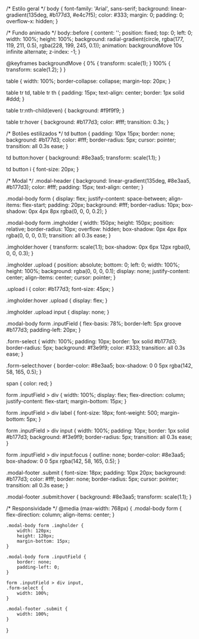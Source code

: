/* Estilo geral */
body {
    font-family: 'Arial', sans-serif;
    background: linear-gradient(135deg, #b177d3, #e4c7f5);
    color: #333;
    margin: 0;
    padding: 0;
    overflow-x: hidden;
}

/* Fundo animado */
body::before {
    content: '';
    position: fixed;
    top: 0;
    left: 0;
    width: 100%;
    height: 100%;
    background: radial-gradient(circle, rgba(177, 119, 211, 0.5), rgba(228, 199, 245, 0.1));
    animation: backgroundMove 10s infinite alternate;
    z-index: -1;
}

@keyframes backgroundMove {
    0% {
        transform: scale(1);
    }
    100% {
        transform: scale(1.2);
    }
}

table {
    width: 100%;
    border-collapse: collapse;
    margin-top: 20px;
}

table tr td,
table tr th {
    padding: 15px;
    text-align: center;
    border: 1px solid #ddd;
}

table tr:nth-child(even) {
    background: #f9f9f9;
}

table tr:hover {
    background: #b177d3;
    color: #fff;
    transition: 0.3s;
}

/* Botões estilizados */
td button {
    padding: 10px 15px;
    border: none;
    background: #b177d3;
    color: #fff;
    border-radius: 5px;
    cursor: pointer;
    transition: all 0.3s ease;
}

td button:hover {
    background: #8e3aa5;
    transform: scale(1.1);
}

td button i {
    font-size: 20px;
}

/* Modal */
.modal-header {
    background: linear-gradient(135deg, #8e3aa5, #b177d3);
    color: #fff;
    padding: 15px;
    text-align: center;
}

.modal-body form {
    display: flex;
    justify-content: space-between;
    align-items: flex-start;
    padding: 20px;
    background: #fff;
    border-radius: 10px;
    box-shadow: 0px 4px 8px rgba(0, 0, 0, 0.2);
}

.modal-body form .imgholder {
    width: 150px;
    height: 150px;
    position: relative;
    border-radius: 10px;
    overflow: hidden;
    box-shadow: 0px 4px 8px rgba(0, 0, 0, 0.1);
    transition: all 0.3s ease;
}

.imgholder:hover {
    transform: scale(1.1);
    box-shadow: 0px 6px 12px rgba(0, 0, 0, 0.3);
}

.imgholder .upload {
    position: absolute;
    bottom: 0;
    left: 0;
    width: 100%;
    height: 100%;
    background: rgba(0, 0, 0, 0.1);
    display: none;
    justify-content: center;
    align-items: center;
    cursor: pointer;
}

.upload i {
    color: #b177d3;
    font-size: 45px;
}

.imgholder:hover .upload {
    display: flex;
}

.imgholder .upload input {
    display: none;
}

.modal-body form .inputField {
    flex-basis: 78%;
    border-left: 5px groove #b177d3;
    padding-left: 20px;
}

.form-select {
    width: 100%;
    padding: 10px;
    border: 1px solid #b177d3;
    border-radius: 5px;
    background: #f3e9f9;
    color: #333;
    transition: all 0.3s ease;
}

.form-select:hover {
    border-color: #8e3aa5;
    box-shadow: 0 0 5px rgba(142, 58, 165, 0.5);
}

span {
    color: red;
}

form .inputField > div {
    width: 100%;
    display: flex;
    flex-direction: column;
    justify-content: flex-start;
    margin-bottom: 15px;
}

form .inputField > div label {
    font-size: 18px;
    font-weight: 500;
    margin-bottom: 5px;
}

form .inputField > div input {
    width: 100%;
    padding: 10px;
    border: 1px solid #b177d3;
    background: #f3e9f9;
    border-radius: 5px;
    transition: all 0.3s ease;
}

form .inputField > div input:focus {
    outline: none;
    border-color: #8e3aa5;
    box-shadow: 0 0 5px rgba(142, 58, 165, 0.5);
}

.modal-footer .submit {
    font-size: 18px;
    padding: 10px 20px;
    background: #b177d3;
    color: #fff;
    border: none;
    border-radius: 5px;
    cursor: pointer;
    transition: all 0.3s ease;
}

.modal-footer .submit:hover {
    background: #8e3aa5;
    transform: scale(1.1);
}

/* Responsividade */
@media (max-width: 768px) {
    .modal-body form {
        flex-direction: column;
        align-items: center;
    }

    .modal-body form .imgholder {
        width: 120px;
        height: 120px;
        margin-bottom: 15px;
    }

    .modal-body form .inputField {
        border: none;
        padding-left: 0;
    }

    form .inputField > div input,
    .form-select {
        width: 100%;
    }

    .modal-footer .submit {
        width: 100%;
    }
}
